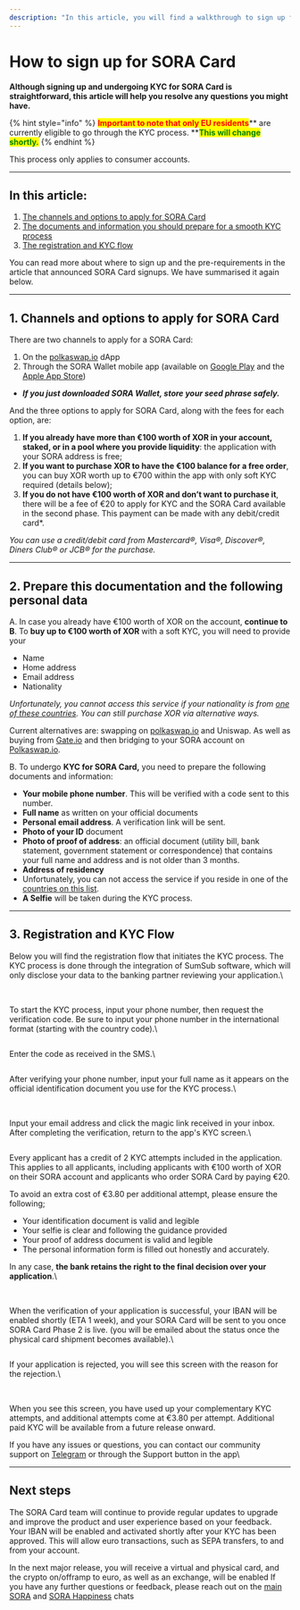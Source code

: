 ```yaml
---
description: "In this article, you will find a walkthrough to sign up for SORA Card and undergo the KYC\_process."
---
```


# How to sign up for SORA Card

**Although signing up and undergoing KYC for SORA Card is straightforward, this article will help you resolve any questions you might have.**

{% hint style="info" %}
<mark style="color:red;">**Important to note that only EU residents**</mark>** are currently eligible to go through the KYC process. **<mark style="color:green;">**This will change shortly.**</mark>
{% endhint %}

This process only applies to consumer accounts.

***

## In this article:

1. [The channels and options to apply for SORA Card](how-to-sign-up-for-sora-card.md#1.-channels-and-options-to-apply-for-sora-card)
2. [The documents and information you should prepare for a smooth KYC process](how-to-sign-up-for-sora-card.md#2.-prepare-this-documentation-and-the-following-personal-data)
3. [The registration and KYC flow](how-to-sign-up-for-sora-card.md#3.-registration-and-kyc-flow)

You can read more about where to sign up and the pre-requirements in the article that announced SORA Card signups. We have summarised it again below.

***

###

## 1. Channels and options to apply for SORA Card

There are two channels to apply for a SORA Card:

1. On the [polkaswap.io](http://polkaswap.io/) dApp
2. Through the SORA Wallet mobile app (available on [Google Play](https://play.google.com/store/apps/details?id=jp.co.soramitsu.sora\&hl=en\&gl=US\&pli=1) and the [Apple App Store](https://play.google.com/store/apps/details?id=jp.co.soramitsu.sora\&hl=en\&gl=US\&pli=1))

* _**If you just downloaded SORA Wallet, store your seed phrase safely.**_

And the three options to apply for SORA Card, along with the fees for each option, are:

1. **If you already have more than €100 worth of XOR in your account, staked, or in a pool where you provide liquidity**: the application with your SORA address is free;
2. **If you want to purchase XOR to have the €100 balance for a free order**, you can buy XOR worth up to €700 within the app with only soft KYC required (details below);
3. **If you do not have €100 worth of XOR and don’t want to purchase it**, there will be a fee of €20 to apply for KYC and the SORA Card available in the second phase. This payment can be made with any debit/credit card\*.

_You can use a credit/debit card from Mastercard®, Visa®, Discover®, Diners Club® or JCB® for the purchase._



***

## 2. Prepare this documentation and the following personal data

A. In case you already have €100 worth of XOR on the account, **continue to B**. To **buy up to €100 worth of XOR** with a soft KYC, you will need to provide your

* Name
* Home address
* Email address
* Nationality

_Unfortunately, you cannot access this service if your nationality is from_ [_one of these countries_](https://x1ex.com/en/countries)_. You can still purchase XOR via alternative ways._

Current alternatives are: swapping on [polkaswap.io](http://polkaswap.io/) and Uniswap. As well as buying from [Gate.io](http://gate.io/) and then bridging to your SORA account on [Polkaswap.io](http://polkaswap.io/).

B. To undergo **KYC for SORA Card,** you need to prepare the following documents and information:

* **Your mobile phone number**. This will be verified with a code sent to this number.
* **Full name** as written on your official documents
* **Personal email address**. A verification link will be sent.
* **Photo of your ID** document
* **Photo of proof of address**: an official document (utility bill, bank statement, government statement or correspondence) that contains your full name and address and is not older than 3 months.
* **Address of residency**
* Unfortunately, you can not access the service if you reside in one of the [countries on this list](https://soracard.com/blacklist/).
* **A Selfie** will be taken during the KYC process.



***

###

## 3. Registration and KYC Flow

Below you will find the registration flow that initiates the KYC process. The KYC process is done through the integration of SumSub software, which will only disclose your data to the banking partner reviewing your application.\


<figure><img src="../.gitbook/assets/sc - Details (1).png" alt=""><figcaption></figcaption></figure>

\
To start the KYC process, input your phone number, then request the verification code. Be sure to input your phone number in the international format (starting with the country code).\


<figure><img src="../.gitbook/assets/sc - Enter Phone.png" alt=""><figcaption></figcaption></figure>

Enter the code as received in the SMS.\


<figure><img src="../.gitbook/assets/sc - Verify Phone.png" alt=""><figcaption></figcaption></figure>

After verifying your phone number, input your full name as it appears on the official identification document you use for the KYC process.\


<figure><img src="../.gitbook/assets/sc - Enter Name.png" alt=""><figcaption></figcaption></figure>

\
Input your email address and click the magic link received in your inbox. After completing the verification, return to the app's KYC screen.\


<figure><img src="../.gitbook/assets/sc - Enter Email.png" alt=""><figcaption></figcaption></figure>

Every applicant has a credit of 2 KYC attempts included in the application. This applies to all applicants, including applicants with €100 worth of XOR on their SORA account and applicants who order SORA Card by paying €20.

To avoid an extra cost of €3.80 per additional attempt, please ensure the following;

* Your identification document is valid and legible
* Your selfie is clear and following the guidance provided
* Your proof of address document is valid and legible
* The personal information form is filled out honestly and accurately.

In any case, **the bank retains the right to the final decision over your application**.\


<figure><img src="../.gitbook/assets/sc - KYC Summary.png" alt=""><figcaption></figcaption></figure>

\
When the verification of your application is successful, your IBAN will be enabled shortly (ETA 1 week), and your SORA Card will be sent to you once SORA Card Phase 2 is live. (you will be emailed about the status once the physical card shipment becomes available).\


<figure><img src="../.gitbook/assets/sc - Verification successful.png" alt=""><figcaption></figcaption></figure>

If your application is rejected, you will see this screen with the reason for the rejection.\


<figure><img src="../.gitbook/assets/sc - Verification rejected.png" alt=""><figcaption></figcaption></figure>

\
When you see this screen, you have used up your complementary KYC attempts, and additional attempts come at €3.80 per attempt. Additional paid KYC will be available from a future release onward.

If you have any issues or questions, you can contact our community support on [Telegram](https://t.me/SORAhappiness) or through the Support button in the app\


***

##

## Next steps

The SORA Card team will continue to provide regular updates to upgrade and improve the product and user experience based on your feedback. Your IBAN will be enabled and activated shortly after your KYC has been approved. This will allow euro transactions, such as SEPA transfers, to and from your account.

In the next major release, you will receive a virtual and physical card, and the crypto on/offramp to euro, as well as an exchange, will be enabled If you have any further questions or feedback, please reach out on the [main SORA](https://t.me/sora\_xor) and [SORA Happiness](https://t.me/SORAhappiness) chats
